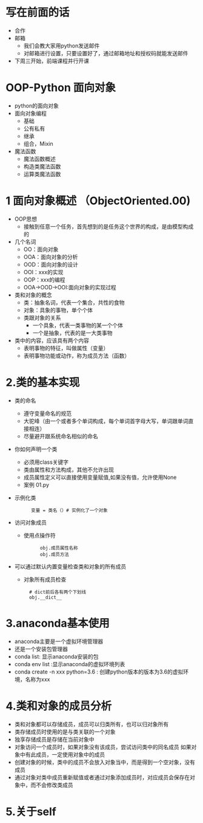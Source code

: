 # 写在前面的话
- 合作
- 邮箱
    - 我们会教大家用python发送邮件
    - 对邮箱进行设置，只要设置好了，通过邮箱地址和授权码就能发送邮件
- 下周三开始，前端课程并行开课

# OOP-Python 面向对象
- python的面向对象
- 面向对象编程
    - 基础
    - 公有私有
    - 继承
    - 组合，Mixin
- 魔法函数
    - 魔法函数概述
    - 构造类魔法函数
    - 运算类魔法函数
    
# 1 面向对象概述 （ObjectOriented.00)
- OOP思想
    - 接触到任意一个任务，首先想到的是任务这个世界的构成，是由模型构成的
- 几个名词
    - OO：面向对象
    - OOA：面向对象的分析
    - OOD：面向对象的设计
    - OOI：xxx的实现
    - OOP：xxx的编程
    - OOA->OOD->OOI:面向对象的实现过程   
- 类和对象的概念
    - 类：抽象名词，代表一个集合，共性的食物
    - 对象：具象的事物，单个个体
    - 类跟对象的关系
        - 一个具象，代表一类事物的某一个个体
        - 一个是抽象，代表的是一大类事物
- 类中的内容，应该具有两个内容
    - 表明事物的特征，叫做属性（变量）
    - 表明事物功能或动作，称为成员方法（函数）
    
# 2.类的基本实现
- 类的命名
    - 遵守变量命名的规范
    - 大驼峰（由一个或者多个单词构成，每个单词首字母大写，单词跟单词直接相连）
    - 尽量避开跟系统命名相似的命名
- 你如何声明一个类
    - 必须用class关键字
    - 类由属性和方法构成，其他不允许出现
    - 成员属性定义可以直接使用变量赋值,如果没有值，允许使用None
    - 案例 01.py
- 示例化类

            变量 = 类名（）# 实例化了一个对象
- 访问对象成员
    - 使用点操作符
    
                obj.成员属性名称
                obj.成员方法
- 可以通过默认内置变量检查类和对象的所有成员
    - 对象所有成员检查
            
            # dict前后各有两个下划线
            obj.__dict__                       
# 3.anaconda基本使用
- anaconda主要是一个虚拟环境管理器
- 还是一个安装包管理器
- conda list: 显示anaconda安装的包
- conda env list :显示anaconda的虚拟环境列表
- conda create -n xxx python=3.6 : 创建python版本的版本为3.6的虚拟环境，名称为xxx

# 4.类和对象的成员分析 
- 类和对象都可以存储成员，成员可以归类所有，也可以归对象所有
- 类存储成员时使用的是与类关联的一个对象
- 独享存储成员是存储在当前对象中
- 对象访问一个成员时，如果对象没有该成员，尝试访问类中的同名成员
    如果对象中有此成员，一定使用对象中的成员
- 创建对象的时候，类中的成员不会放入对象当中，而是得到一个空对象，没有成员
- 通过对象对类中成员重新赋值或者通过对象添加成员时，对应成员会保存在对象中，而不会修改类成员

# 5.关于self
